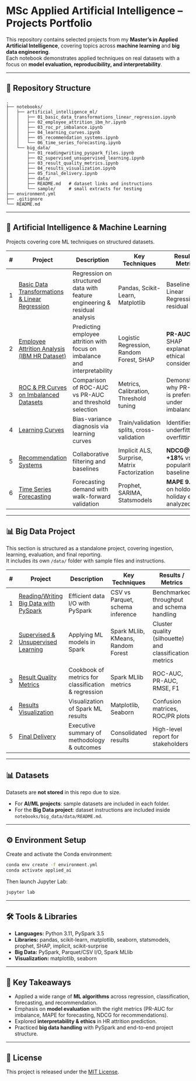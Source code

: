 # MSc Applied Artificial Intelligence – Projects Portfolio

This repository contains selected projects from my **Master’s in Applied Artificial Intelligence**, covering topics across **machine learning** and **big data engineering**.  
Each notebook demonstrates applied techniques on real datasets with a focus on **model evaluation, reproducibility, and interpretability**.

---

## 📂 Repository Structure

```
.
├── notebooks/
│   ├── artificial_intelligence_ml/
│   │   ├── 01_basic_data_transformations_linear_regression.ipynb
│   │   ├── 02_employee_attrition_ibm_hr.ipynb
│   │   ├── 03_roc_pr_imbalance.ipynb
│   │   ├── 04_learning_curves.ipynb
│   │   ├── 05_recommendation_systems.ipynb
│   │   └── 06_time_series_forecasting.ipynb
│   └── big_data/
│       ├── 01_readingwriting_pyspark_files.ipynb
│       ├── 02_supervised_unsupervised_learning.ipynb
│       ├── 03_result_quality_metrics.ipynb
│       ├── 04_results_visualization.ipynb
│       ├── 05_final_delivery.ipynb
│       ├── data/
│       ├── README.md   # dataset links and instructions 
│       └── sample/     # small extracts for testing
├── environment.yml
├── .gitignore
└── README.md
```

---

## 🤖 Artificial Intelligence & Machine Learning
Projects covering core ML techniques on structured datasets.

| # | Project | Description | Key Techniques | Results / Metrics |
|---|---------|-------------|----------------|------------------|
| 1 | [Basic Data Transformations & Linear Regression](notebooks/artificial_intelligence_ml/01_basic_data_transformations_linear_regression.ipynb) | Regression on structured data with feature engineering & residual analysis | Pandas, Scikit-Learn, Matplotlib | Baseline vs Linear Regression, residual plots |
| 2 | [Employee Attrition Analysis (IBM HR Dataset)](notebooks/artificial_intelligence_ml/02_employee_attrition_ibm_hr.ipynb) | Predicting employee attrition with focus on imbalance and interpretability | Logistic Regression, Random Forest, SHAP | **PR-AUC 0.71**, SHAP explanations, ethical considerations |
| 3 | [ROC & PR Curves on Imbalanced Datasets](notebooks/artificial_intelligence_ml/03_roc_pr_imbalance.ipynb) | Comparison of ROC-AUC vs PR-AUC and threshold selection | Metrics, Calibration, Threshold tuning | Demonstrates why PR-AUC is preferred under imbalance |
| 4 | [Learning Curves](notebooks/artificial_intelligence_ml/04_learning_curves.ipynb) | Bias-variance diagnosis via learning curves | Train/validation splits, cross-validation | Identifies underfitting vs overfitting |
| 5 | [Recommendation Systems](notebooks/artificial_intelligence_ml/05_recommendation_systems.ipynb) | Collaborative filtering and baselines | Implicit ALS, Surprise, Matrix Factorization | **NDCG@10 +18%** vs popularity baseline |
| 6 | [Time Series Forecasting](notebooks/artificial_intelligence_ml/06_time_series_forecasting.ipynb) | Forecasting demand with walk-forward validation | Prophet, SARIMA, Statsmodels | **MAPE 9.8%** on holdout, holiday effects analyzed |

---

## 📊 Big Data Project
This section is structured as a standalone project, covering ingestion, learning, evaluation, and final reporting.  
It includes its own `/data/` folder with sample files and instructions.

| # | Project | Description | Key Techniques | Results / Metrics |
|---|---------|-------------|----------------|------------------|
| 1 | [Reading/Writing Big Data with PySpark](notebooks/big_data/01_readingwriting_pyspark_files.ipynb) | Efficient data I/O with PySpark | CSV vs Parquet, schema inference | Benchmarked throughput and schema handling |
| 2 | [Supervised & Unsupervised Learning](notebooks/big_data/02_supervised_unsupervised_learning.ipynb) | Applying ML models in Spark | Spark MLlib, KMeans, Random Forest | Cluster quality (silhouette) and classification metrics |
| 3 | [Result Quality Metrics](notebooks/big_data/03_result_quality_metrics.ipynb) | Cookbook of metrics for classification & regression | Spark MLlib metrics | ROC-AUC, PR-AUC, RMSE, F1 |
| 4 | [Results Visualization](notebooks/big_data/04_results_visualization.ipynb) | Visualization of Spark ML results | Matplotlib, Seaborn | Confusion matrices, ROC/PR plots |
| 5 | [Final Delivery](notebooks/big_data/05_final_delivery.ipynb) | Executive summary of methodology & outcomes | Consolidated results | High-level report for stakeholders |

---

## 📊 Datasets
Datasets are **not stored** in this repo due to size.  

- For **AI/ML projects**: sample datasets are included in each folder.  
- For the **Big Data project**: dataset instructions are included inside `notebooks/big_data/data/README.md`.

---

## ⚙️ Environment Setup

Create and activate the Conda environment:

```bash
conda env create -f environment.yml
conda activate applied_ai
```

Then launch Jupyter Lab:

```bash
jupyter lab
```

---

## 🛠️ Tools & Libraries

- **Languages:** Python 3.11, PySpark 3.5  
- **Libraries:** pandas, scikit-learn, matplotlib, seaborn, statsmodels, prophet, SHAP, implicit, scikit-surprise  
- **Big Data:** PySpark, Parquet/CSV I/O, Spark MLlib  
- **Visualization:** matplotlib, seaborn  

---

## 📌 Key Takeaways
- Applied a wide range of **ML algorithms** across regression, classification, forecasting, and recommendation.  
- Emphasis on **model evaluation** with the right metrics (PR-AUC for imbalance, MAPE for forecasting, NDCG for recommendations).  
- Explored **interpretability & ethics** in HR attrition prediction.  
- Practiced **big data handling** with PySpark and end-to-end project structure.  

---

## 📜 License
This project is released under the [MIT License](LICENSE).
